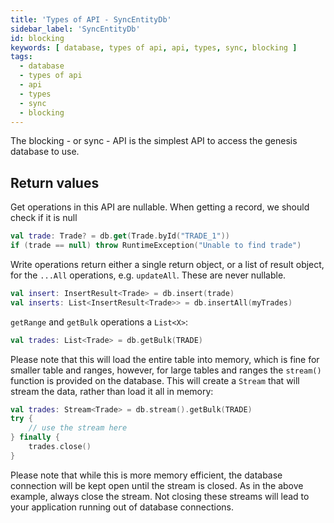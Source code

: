 ```yaml
---
title: 'Types of API - SyncEntityDb'
sidebar_label: 'SyncEntityDb'
id: blocking
keywords: [ database, types of api, api, types, sync, blocking ]
tags:
  - database
  - types of api
  - api
  - types
  - sync
  - blocking
---
```


The blocking - or sync - API is the simplest API to access the genesis database to use.

## Return values

Get operations in this API are nullable. When getting a record, we should check if it is null

```kotlin
val trade: Trade? = db.get(Trade.byId("TRADE_1"))
if (trade == null) throw RuntimeException("Unable to find trade")
```

Write operations return either a single return object, or a list of result object, for the `...All` operations,
e.g. `updateAll`. These are never nullable.

```kotlin
val insert: InsertResult<Trade> = db.insert(trade)
val inserts: List<InsertResult<Trade>> = db.insertAll(myTrades)
```

`getRange` and `getBulk` operations a `List<X>`: 

```kotlin
val trades: List<Trade> = db.getBulk(TRADE)
```

Please note that this will load the entire table into memory, which is fine for smaller table and ranges, however, for
large tables and ranges the `stream()` function is provided on the database. This will create a `Stream` that will 
stream the data, rather than load it all in memory:

```kotlin
val trades: Stream<Trade> = db.stream().getBulk(TRADE)
try {
    // use the stream here
} finally {
    trades.close()
}
```

Please note that while this is more memory efficient, the database connection will be kept open until the stream 
is closed. As in the above example, always close the stream. Not closing these streams will lead to your application
running out of database connections.
